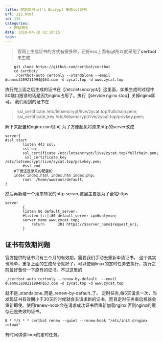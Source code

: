 ```yaml
---
title: 网站使用let’s Encrypt 安装ssl证书
url: 115.html
id: 115
categories:
  - 网站相关
date: 2018-04-10 01:10:15
tags:
---
```


> 官网上生成证书的方式有很多种，正好ecs上面有git所以就采用了**certbot**来生成

        git clone https://github.com/certbot/certbot
        cd certbot/
        ./certbot-auto certonly --standalone --email duanmu3209211994@163.com -d zycat.top -d www.zycat.top
    
    

执行完上面之后生成的证书在【/etc/letsencrypt/】这里面，如果生成的过程中80端口报错的话是因为nginx占用了。执行【service nginx stop】关掉nginx即可。 我们用到的证书在

> ssl\_certificate /etc/letsencrypt/live/zycat.top/fullchain.pem; ssl\_certificate_key /etc/letsencrypt/live/zycat.top/privkey.pem;

解下来配置和nginx.conf即可 为了方便起见将原来http的server改成

    server{
    #ssl start
            listen 443 ssl;
            ssl on;
            ssl_certificate /etc/letsencrypt/live/zycat.top/fullchain.pem;
             ssl_certificate_key /etc/letsencrypt/live/zycat.top/privkey.pem;
            #ssl end
        #下面还是原来的配置如
        index index.html index.htm index.php;
            root  /home/wwwroot/default;
    }
    

然后再新建一个用来转发的http server,这里主要是为了全站https.

    server
            {
            listen 80 default_server;
            #listen [::]:80 default_server ipv6only=on;
            server_name www.zycat.top;
                return      301 https://$server_name$request_uri;
            }
    

证书有效期问题
-------

官方提供的证书只有三个月的有效期，需要我们手动去重新申请证书。 这个其实也简单，重复上面的生成命令就好了。可以使用linux的定时任务去执行，执行之前最好备份一下原有的证书。不过这里的

    ./certbot-auto certonly --renew-by-default  --email duanmu3209211994@163.com -d zycat.top -d www.zycat.top
    

就不是_standalone_而是_renew-by-default_了。 定时任务,每5天请求一次，当发现证书有效期小于30天的时候就会去请求新的证书，而且定时任务重启机器会重新即使。使用renew-hook会在请求成功证书后重新加载nginx.否则nginx的缓存还是失效的证书。

    0 * */5 * * certbot renew --quiet --renew-hook "/etc/init.d/nginx reload"  
    
    

有时间讲讲linux的定时任务。